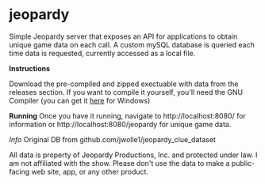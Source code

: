 # jeopardy
Simple Jeopardy server that exposes an API for applications to obtain unique game data on each call.
A custom mySQL database is queried each time data is requested, currently accessed as a local file.

**Instructions**

Download the pre-compiled and zipped exectuable with data from the releases section.
If you want to compile it yourself, you'll need the GNU Compiler (you can get it [here](https://sourceforge.net/projects/mingw-w64/files/mingw-w64/mingw-w64-release/) for Windows)

**Running**
Once you have it running, navigate to http://localhost:8080/ for information or http://localhost:8080/jeopardy for unique game data.


*Info*
Original DB from github.com/jwolle1/jeopardy_clue_dataset

All data is property of Jeopardy Productions, Inc. and protected under law. I am not affiliated with the show. Please don't use the data to make a public-facing web site, app, or any other product.